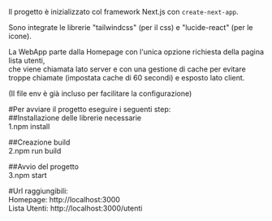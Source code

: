 Il progetto è inizializzato col framework Next.js con `create-next-app`.

Sono integrate le librerie "tailwindcss" (per il css) e "lucide-react" (per le icone).

La WebApp parte dalla Homepage con l'unica opzione richiesta della pagina lista utenti,<br/>
che viene chiamata lato server e con una gestione di cache per evitare troppe chiamate (impostata cache di 60 secondi) e esposto lato client.

(Il file env è già incluso per facilitare la configurazione)


#Per avviare il progetto eseguire i seguenti step:<br/>
##Installazione delle librerie necessarie<br/>
1.npm install

##Creazione build<br/>
2.npm run build

##Avvio del progetto<br/>
3.npm start


#Url raggiungibili:<br/>
Homepage: http://localhost:3000<br/>
Lista Utenti: http://localhost:3000/utenti